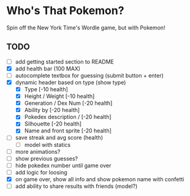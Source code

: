 # Who's That Pokemon?

Spin off the New York Time's Wordle game, but with Pokemon!

## TODO

- [ ] add getting started section to README
- [x] add health bar (100 MAX)
- [ ] autocomplete textbox for guessing (submit button + enter)
- [x] dynamic header based on type (show type)
  - [x] Type [-10 health]
  - [x] Height / Weight [-10 health]
  - [x] Generation / Dex Num [-20 health]
  - [x] Ability by [-20 health]
  - [x] Pokedex description / [-20 health]
  - [x] Silhouette [-20 health]
  - [x] Name and front sprite [-20 health]
- [ ] save streak and avg score (health)
  - [ ] model with statics
- [ ] more animations?
- [ ] show previous guesses?
- [ ] hide pokedex number until game over
- [ ] add logic for loosing
- [x] on game over, show all info and show pokemon name with confetti
- [ ] add ability to share results with friends (model?)
